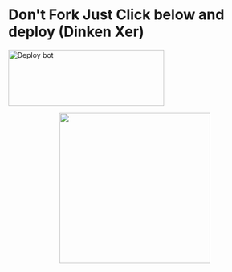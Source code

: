 # Don't Fork Just Click below and deploy (Dinken Xer)
<a href="https://dashboard.heroku.com/new-app?template=https://github.com/Kiranxer/deploy-raganork" target="blank"><img align="center" src="https://i.imgur.com/6rs61MY.png" alt="Deploy bot" height="112" width="310" /></a>

<p align="center">
  <a href="https://wa.me/919744108970">
    <img height="300" src="https://i.imgur.com/aWdDaz0.jpeg">
  </a>
</p>
